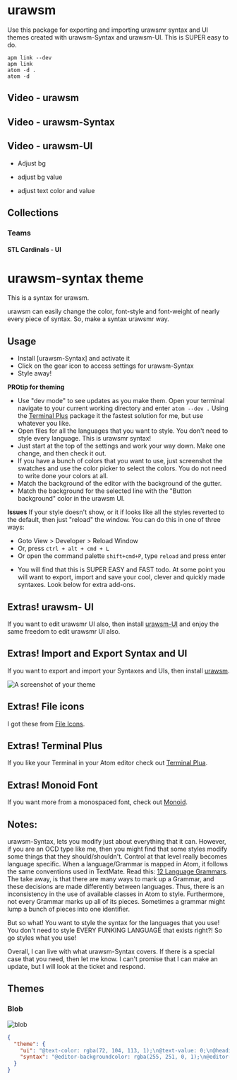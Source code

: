 # urawsm

Use this package for exporting and importing urawsmr syntax and UI themes created with urawsm-Syntax and urawsm-UI. This is SUPER easy to do.


```
apm link --dev
apm link
atom -d .
atom -d
```

## Video - urawsm





## Video - urawsm-Syntax





## Video - urawsm-UI

- Adjust bg
- adjust bg value

- adjust text color and value







## Collections





### Teams

#### STL Cardinals - UI




# urawsm-syntax theme

This is a syntax for urawsm.

urawsm can easily change the color, font-style and font-weight of nearly every piece of syntax. So, make a syntax urawsmr way.




## Usage
- Install [urawsm-Syntax] and activate it
- Click on the gear icon to access settings for urawsm-Syntax
- Style away!


**PROtip for theming**
- Use "dev mode" to see updates as you make them. Open your terminal navigate to your current working directory and enter `atom --dev .` Using the [Terminal Plus](https://atom.io/packages/terminal-plus) package it the fastest solution for me, but use whatever you like.
- Open files for all the languages that you want to style. You don't need to style every language. This is urawsmr syntax!
- Just start at the top of the settings and work your way down. Make one change, and then check it out.
- If you have a bunch of colors that you want to use, just screenshot the swatches and use the color picker to select the colors. You do not need to write done your colors at all.
- Match the background of the editor with the background of the gutter.
- Match the background for the selected line with the "Button background" color in the urawsm UI.



**Issues**
If your style doesn't show, or it if looks like all the styles reverted to the default, then just "reload" the window. You can do this in one of three ways:

- Goto View > Developer > Reload Window
- Or, press `ctrl + alt + cmd + L`
- Or open the command palette `shift+cmd+P`, type `reload` and press enter


* You will find that this is SUPER EASY and FAST todo. At some point you will want to export, import and save your cool, clever and quickly made syntaxes. Look below for extra add-ons.






## Extras! urawsm- UI
If you want to edit urawsmr UI also, then install [urawsm-UI]() and enjoy the same freedom to edit urawsmr UI also.

## Extras! Import and Export Syntax and UI
If you want to export and import your Syntaxes and UIs, then install [urawsm]().

![A screenshot of your theme](https://f.cloud.github.com/assets/69169/2289498/4c3cb0ec-a009-11e3-8dbd-077ee11741e5.gif)

## Extras! File icons
I got these from [File Icons](https://atom.io/packages/file-icons).

## Extras! Terminal Plus
If you like your Terminal in your Atom editor check out [Terminal Plua](https://atom.io/packages/terminal-plus).

## Extras! Monoid Font
If you want more from a monospaced font, check out [Monoid](https://larsenwork.com/monoid/).


## Notes:
urawsm-Syntax, lets you modify just about everything that it can. However, if you are an OCD type like me, then you might find that some styles modify some things that they should/shouldn't. Control at that level really becomes language specific. When a language/Grammar is mapped in Atom, it follows the same conventions used in TextMate. Read this:  [12 Language Grammars](http://manual.macromates.com/en/language_grammars.html#naming_conventions). The take away, is that there are many ways to mark up a Grammar, and these decisions are made differently between languages. Thus, there is an inconsistency in the use of available classes in Atom to style. Furthermore, not every Grammar marks up all of its pieces. Sometimes a grammar might lump a bunch of pieces into one identifier.

But so what! You want to style the syntax for the languages that you use! You don't need to style EVERY FUNKING LANGUAGE that exists right?! So go styles what you use!

Overall, I can live with what urawsm-Syntax covers. If there is a special case that you need, then let me know. I can't promise that I can make an update, but I will look at the ticket and respond.









## Themes



### Blob

![blob](blob.png)

```json
{
  "theme": {
    "ui": "@text-color: rgba(72, 104, 113, 1);\n@text-value: 0;\n@heading-color: rgba(245, 245, 245, 1);\n@heading-value: 0;\n@background-color: rgba(0, 43, 53, 1);\n@background-value: 0;\n@background-navvalue: -2;\n@button-color: rgba(252, 62, 45, 1);\n@button-value: 0;\n@button-textcolor: background;\n@border-value: -5;\n@border-radius: 2;\n@findAndReplace-borderHighLightColor: rgba(255, 255, 255, 1);\n@findAndReplace-borderHighLightColorCurrent: rgba(0, 255, 102, 1);\n@git-infoColor: rgba(0, 170, 255, 1);\n@git-successColor: rgba(0, 255, 102, 1);\n@git-warningColor: rgba(255, 213, 0, 1);\n@git-errorColor: rgba(255, 0, 0, 1);\n@settingsPage-background: triangle;\n@settingsPage-nav: horizontal;\n@settingsPage-border: false;",
    "syntax": "@editor-backgroundcolor: rgba(255, 251, 0, 1);\n@editor-color: rgba(90, 110, 117, 1);\n@gutter-backgroundcolor: rgba(1, 43, 53, 1);\n@gutter-color: rgba(90, 110, 117, 1);\n@gutter-value: 30;\n@gutter-punk: hellyeah;\n@selectedline-backgroundcolor: rgba(0, 29, 36, 1);\n@selectedline-backgroundguttercolor: rgba(255, 60, 32, 1);\n@cursor-style: pacman;\n@cursor-color: rgba(255, 213, 0, 1);\n@cursor-shadow: rgba(51, 51, 51, 1);\n@indentguide-linecolor: rgba(0, 84, 147, 1);\n@indentguide-value: 0;\n@folded-codecolor: rgba(255, 0, 255, 1);\n@bracketmatcher-backgroundcolor: rgba(255, 0, 255, 1);\n@comment-color: rgba(0, 84, 147, 1);\n@comment-fontstyle: normal;\n@comment-value: 0;\n@selector-color: rgba(0, 233, 108, 1);\n@selector-fontstyle: normal;\n@pseudo-color: rgba(255, 194, 0, 1);\n@pseudo-fontstyle: normal;\n@pseudo-weight: normal;\n@selector-weight: normal;\n@propertyname-color: rgba(53, 143, 57, 1);\n@propertyname-fontstyle: normal;\n@propertyname-weight: normal;\n@propertyvalue-color: rgba(255, 126, 121, 1);\n@propertyvalue-fontstyle: normal;\n@propertyvalue-weight: normal;\n@unit-color: rgba(255, 251, 0, 1);\n@unit-fontstyle: normal;\n@unit-weight: normal;\n@number-color: rgba(0, 253, 255, 1);\n@number-fontstyle: normal;\n@number-weight: normal;\n@punctuation-color: rgba(255, 47, 146, 1);\n@punctuation-weight: normal;\n@doctype-color: rgba(0, 249, 0, 1);\n@doctype-fontstyle: normal;\n@doctype-weight: bold;\n@tag-color: rgba(87, 100, 186, 1);\n@tag-fontstyle: normal;\n@tag-weight: normal;\n@attributename-color: rgba(255, 47, 146, 1);\n@attributename-fontstyle: normal;\n@attributename-weight: normal;\n@quotationmark-color: rgba(0, 250, 93, 1);\n@quotationmark-weight: bold;\n@string-color: rgba(146, 144, 0, 1);\n@string-fontstyle: italic;\n@string-weight: normal;\n@storage-color: rgba(255, 146, 0, 1);\n@storage-fontstyle: normal;\n@storage-weight: normal;\n@storagemodifier-color: rgba(0, 145, 147, 1);\n@storagemodifier-fontstyle: normal;\n@storagemodifier-weight: normal;\n@operator-color: rgba(255, 251, 0, 1);\n@operator-weight: normal;\n@functionname-color: rgba(71, 177, 74, 1);\n@functionname-fontstyle: normal;\n@functionname-weight: normal;\n@consolelog-color: rgba(255, 38, 0, 1);\n@consolelog-fontstyle: normal;\n@consolelog-weight: normal;\n@class-color: rgba(161, 136, 125, 1);\n@class-fontstyle: normal;\n@class-weight: normal;\n@instance-color: rgba(230, 239, 151, 1);\n@instance-fontstyle: normal;\n@instance-weight: normal;\n@regex-color: rgba(255, 255, 255, 1);\n@regex-fontstyle: normal;\n@regex-weight: normal;\n@control-color: rgba(148, 55, 255, 1);\n@control-fontstyle: normal;\n@control-weight: normal;\n@constant-color: rgba(255, 38, 0, 1);\n@constant-weight: normal;\n@boolean-color: rgba(4, 51, 255, 1);\n@boolean-fontstyle: italic;\n@boolean-weight: normal;\n@module-color: rgba(255, 138, 216, 1);\n@module-fontstyle: normal;\n@module-weight: normal;\n@namespace-color: rgba(239, 251, 34, 1);\n@namespace-fontstyle: normal;\n@namespace-weight: normal;\n@type-color: rgba(0, 249, 0, 1);\n@type-fontstyle: normal;\n@type-weight: bold;\n@identifier-color: rgba(148, 82, 0, 1);\n@identifier-fontstyle: normal;\n@identifier-weight: bold;\n@gitgutter-lineaddedcolor: rgba(0, 255, 102, 1);\n@gitgutter-linemodifiedcolor: rgba(255, 213, 0, 1);\n@gitgutter-lineremovedcolor: rgba(255, 0, 0, 1);"
  }
}
```
